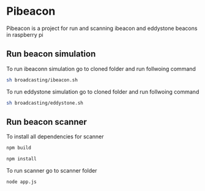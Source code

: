 # Pibeacon
Pibeacon is a project for run and scanning ibeacon and eddystone beacons in raspberry pi

## Run beacon simulation
To run ibeaconn simulation go to cloned folder and run follwoing command

```bash
sh broadcasting/ibeacon.sh
```

To run eddystone simulation go to cloned folder and run follwoing command

```bash 
sh broadcasting/eddystone.sh
```

## Run beacon scanner 
To install all dependencies for scanner 

```bash
npm build
```
```bash
npm install
```

To run scanner go to scanner folder
```bash 
node app.js
```


